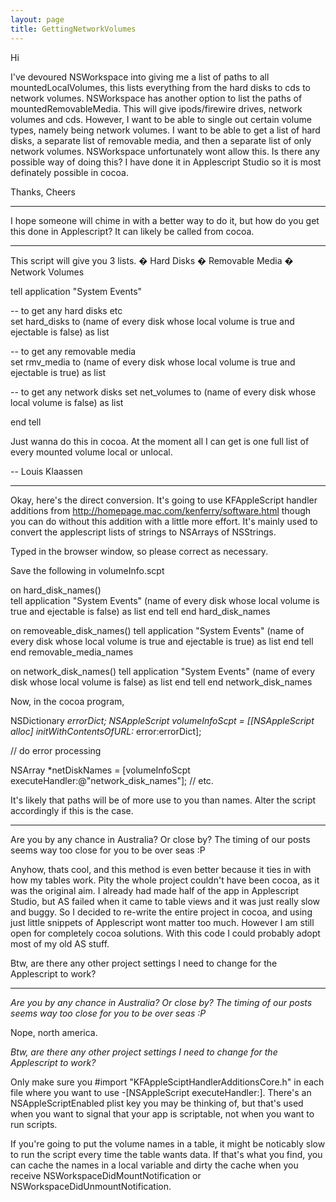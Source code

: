 ```yaml
---
layout: page
title: GettingNetworkVolumes
---
```


Hi

I've devoured NSWorkspace into giving me a list of paths to all mountedLocalVolumes, this lists everything from the hard disks to cds to network volumes. NSWorkspace has another option to list the paths of mountedRemovableMedia. This will give ipods/firewire drives, network volumes and cds. However, I want to be able to single out certain volume types, namely being network volumes. I want to be able to get a list of hard disks, a separate list of removable media, and then a separate list of only network volumes. NSWorkspace unfortunately wont allow this. Is there any possible way of doing this? I have done it in Applescript Studio so it is most definately possible in cocoa.

Thanks, 
Cheers

----

I hope someone will chime in with a better way to do it, but how do you get this done in Applescript?  It can likely be called from cocoa.

----

This script will give you 3 lists.
� Hard Disks
� Removable Media
� Network Volumes

    
tell application "System Events"

-- to get any hard disks etc		
set hard_disks to (name of every disk whose local volume is true and ejectable is false) as list

-- to get any removable media		
set rmv_media to (name of every disk whose local volume is true and ejectable is true) as list

-- to get any network disks	
set net_volumes to (name of every disk whose local volume is false) as list

end tell


Just wanna do this in cocoa. At the moment all I can get is one full list of every mounted volume local or unlocal.

-- Louis Klaassen

----

Okay, here's the direct conversion.  It's going to use KFAppleScript handler additions from http://homepage.mac.com/kenferry/software.html though you can do without this addition with a little more effort.  It's mainly used to convert the applescript lists of strings to NSArrays of NSStrings.

Typed in the browser window, so please correct as necessary.

Save the following in volumeInfo.scpt 
    

on hard_disk_names()		
   tell application "System Events"
      (name of every disk whose local volume is true and ejectable is false) as list
   end tell
end hard_disk_names

on removeable_disk_names()
   tell application "System Events"
      (name of every disk whose local volume is true and ejectable is true) as list
   end tell
end removable_media_names

on network_disk_names()
   tell application "System Events"
      (name of every disk whose local volume is false) as list
   end tell
end network_disk_names



Now, in the cocoa program,

    

NSDictionary *errorDict;
NSAppleScript *volumeInfoScpt = [[NSAppleScript alloc] initWithContentsOfURL:*<url to saved scpt file>* error:errorDict];

// do error processing

NSArray *netDiskNames = [volumeInfoScpt executeHandler:@"network_disk_names"];
// etc.



It's likely that paths will be of more use to you than names.  Alter the script accordingly if this is the case.

----
Are you by any chance in Australia? Or close by? The timing of our posts seems way too close for you to be over seas :P

Anyhow, thats cool, and this method is even better because it ties in with how my tables work. Pity the whole project couldn't have been cocoa, as it was the original aim. I already had made half of the app in Applescript Studio, but AS failed when it came to table views and it was just really slow and buggy. So I decided to re-write the entire project in cocoa, and using just little snippets of Applescript wont matter too much. However I am still open for completely cocoa solutions. With this code I could probably adopt most of my old AS stuff.

Btw, are there any other project settings I need to change for the Applescript to work?

----

*Are you by any chance in Australia? Or close by? The timing of our posts seems way too close for you to be over seas :P*

Nope, north america.

*Btw, are there any other project settings I need to change for the Applescript to work?*

Only make sure you #import "KFAppleSciptHandlerAdditionsCore.h" in each file where you want to use -[NSAppleScript executeHandler:].  There's an NSAppleScriptEnabled plist key you may be thinking of, but that's used when you want to signal that your app is scriptable, not when you want to run scripts.

If you're going to put the volume names in a table, it might be noticably slow to run the script every time the table wants data.  If that's what you find, you can cache the names in a local variable and dirty the cache when you receive NSWorkspaceDidMountNotification or NSWorkspaceDidUnmountNotification.

